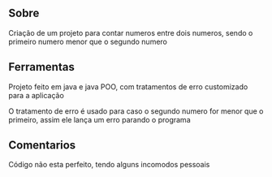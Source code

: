 ## Sobre
Criação de um projeto para contar numeros entre dois numeros, sendo o primeiro numero menor que o segundo numero

## Ferramentas
Projeto feito em java e java POO, com tratamentos de erro customizado para a aplicação

O tratamento de erro é usado para caso o segundo numero for menor que o primeiro, assim ele lança um erro parando o programa

## Comentarios
Código não esta perfeito, tendo alguns incomodos pessoais